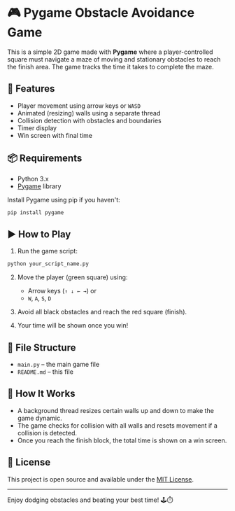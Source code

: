 # 🎮 Pygame Obstacle Avoidance Game

This is a simple 2D game made with **Pygame** where a player-controlled square must navigate a maze of moving and stationary obstacles to reach the finish area. The game tracks the time it takes to complete the maze.

## 🧩 Features

- Player movement using arrow keys or `WASD`
- Animated (resizing) walls using a separate thread
- Collision detection with obstacles and boundaries
- Timer display
- Win screen with final time

## 📦 Requirements

- Python 3.x
- [Pygame](https://www.pygame.org/) library

Install Pygame using pip if you haven't:
```bash
pip install pygame
```

## ▶️ How to Play

1. Run the game script:
```bash
python your_script_name.py
```

2. Move the player (green square) using:
   - Arrow keys (`↑ ↓ ← →`) or
   - `W`, `A`, `S`, `D`

3. Avoid all black obstacles and reach the red square (finish).

4. Your time will be shown once you win!

## 📁 File Structure

- `main.py` – the main game file
- `README.md` – this file

## 🧠 How It Works

- A background thread resizes certain walls up and down to make the game dynamic.
- The game checks for collision with all walls and resets movement if a collision is detected.
- Once you reach the finish block, the total time is shown on a win screen.

## 📜 License

This project is open source and available under the [MIT License](LICENSE).

---

Enjoy dodging obstacles and beating your best time! 🕹️⏱️
